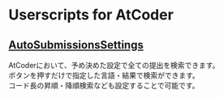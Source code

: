 # Userscripts for AtCoder

## [AutoSubmissionsSettings](https://greasyfork.org/ja/scripts/390514-autosubmissionssettings-js)
AtCoderにおいて、予め決めた設定で全ての提出を検索できます。  
ボタンを押すだけで指定した言語・結果で検索ができます。  
コード長の昇順・降順検索なども設定することで可能です。  
